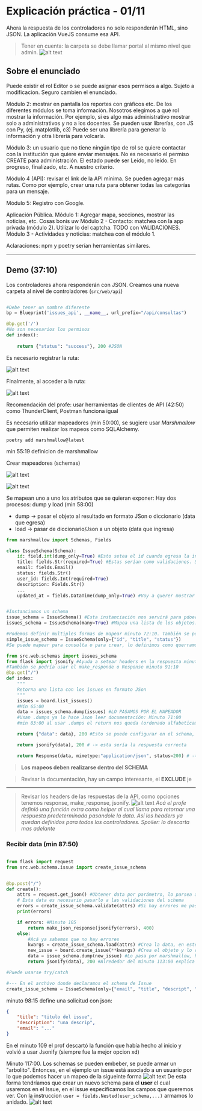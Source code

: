 # Explicación práctica - 01/11 

Ahora la respuesta de los controladores no solo responderán HTML, sino JSON. 
La aplicación VueJS consume esa API. 

> Tener en cuenta: la carpeta se debe llamar portal al mismo nivel que admin. 
    ![alt text](image.png)

## Sobre el enunciado

Puede existir el rol Editor o se puede asignar esos permisos a algo. Sujeto a modificacion. Seguro cambien el enunciado.

Módulo 2: mostrar en pantalla los reportes con gráficos etc. De los diferentes módulos se toma información. Nosotros elegimos a qué rol mostrar la información. Por ejemplo, si es algo más administrativo mostrar solo a administrativos y no a los docentes. 
Se pueden usar librerías, con JS con Py, (ej. matplotlib, c3) Puede ser una librería para generar la información y otra librería para volcarla. 

Módulo 3: un usuario que no tiene ningún tipo de rol se quiere contactar con la institución que quiere enviar mensajes. No es necesario el permiso CREATE para administración. 
El estado puede ser Leído, no leído. En progreso, finalizado, etc. A nuestro criterio.

Módulo 4 (API): revisar el link de la API mínima. Se pueden agregar más rutas. Como por ejemplo, crear una ruta para obtener todas las categorías para un mensaje. 

Módulo 5: Registro con Google.  

Aplicación Pública.
Módulo 1: Agregar mapa, secciones, mostrar las noticias, etc. Cosas bonis uw
Módulo 2 - Contacto: matchea con la app privada (módulo 2). Utilizar lo del captcha. TODO con VALIDACIONES.
Módulo 3 - Actividades y noticias: matchea con el módulo 1.

Aclaraciones: npm y poetry serían herramientas similares.

---

## Demo (37:10)

Los controladores ahora responderán con JSON. 
Creamos una nueva carpeta al nivel de controladores (`src/web/api`)

```python

#Debe tener un nombre diferente
bp = Blueprint('issues_api', __name__, url_prefix="/api/consultas")

@bp.get('/')
#No son necesarios los permisos
def index():
    
    return {"status": "success"}, 200 #JSON
```

Es necesario registrar la ruta: 

![alt text](image-1.png)

Finalmente, al acceder a la ruta: 

![alt text](image-2.png)

Recomendación del profe: usar herramientas de clientes de API (42:50) como ThunderClient, Postman funciona igual


Es necesario utilizar mapeadores (min 50:00), se sugiere usar _Marshmallow_ que permiten realizar los mapeos como SQLAlchemy. 

```
poetry add marshmallow@latest
```
min 55:19 definicion de marshmallow

Crear mapeadores (schemas)

![alt text](image-3.png)

![alt text](image-4.png)

Se mapean uno a uno los atributos que se quieran exponer:
Hay dos procesos: dump y load (min 58:00)

- dump -> pasar el objeto al resultado en formato JSon o diccionario (data que egresa)
- load -> pasar de diccionario/Json a un objeto (data que ingresa) 

```python
from marshmallow import Schemas, Fields 

class IssueSchema(Schema):
    id: field.int(dump_only=True) #Esto setea el id cuando egresa la información, no cuando ingresa, lo ignora
    title: fields.Str(required=True) #Estas serían como validaciones. Si o sí se requiere este campo. 
    email: fields.Email()
    status: fields.Str()
    user_id: fields.Int(required=True)
    description: Fields.Str()
    ...
    updated_at = fields.DataTime(dump_only=True) #Voy a querer mostrar pero no voy a permitir que ingresen este tipo de atributos. 


#Instanciamos un schema 
issue_schema = IssueSchema() #Esta instanciación nos servirá para pdoer exportar este objeto. Un sólo issue
issues_schema = IssueSchema(many=True) #Mapea una lista de los objetos. No solo una instancia -tupla-, será un listado

#Podemos definir multiples formas de mapear minuto 72:10. También se podría crear otro schema (minutos 72:20)
simple_issue_schema = IssueSchema(only={"id", "title", "status"})
#Se puede mapear para consulta o para crear, lo definimos como querramos
```


```python
from src.web.schemas import issues_schema
from flask import jsonify #Ayuda a setear headers en la respuesta minuto 90:00
#También se podría usar el make_responde o Response minuto 91:10
@bp.get("/")
def index:
    """
    Retorna una lista con los issues en formato JSon
    """
    issues = board.list_issues()
    #Min 65:00
    data = issues_schema.dump(issues) #LO PASAMOS POR EL MAPEADOR 
    #Usan .dumps ya lo hace Json leer documentación: Minuto 71:00
    #min 83:00 al usar .dumps el return nos queda (ordenado alfabeticamente): return data, 200

    return {"data": data}, 200 #Esto se puede configurar en el schema, para que la lista esté dentro de un data. Revisar en la bibliografía

    return jsonify(data), 200 # -> esta sería la respuesta correcta

    return Response(data, mimetype:"application/json", status=200) # -> esto usando make response o response. Investigar

```

> **Los mapeos deben realizarse dentro del SCHEMA**

> Revisar la documentación, hay un campo interesante, el **EXCLUDE** je


---

> Revisar los headers de las respuestas de la API, como opciones tenemos response, make_response, jsonify. 
    ![alt text](image-5.png) 
    _Acá el profe definió una función extra como helper al cual llama para retornar una respuesta predeterminada pasandole la data. Así los headers ya quedan definidos para todos los controladores. Spoiler: lo descarta mas adelante_

### Recibir data (min 87:50)
```python

from flask import request
from src.web.schema.issue import create_issue_schema


@bp.post("/")
def create():
    attrs = request.get_json() #Obtener data por parámetro, lo parsea a un diccionario 
    # Esta data es necesario pasarlo a las validaciones del schema
    errors = create_issue_schema.validate(attrs) #Si hay errores me pasa una lista con los errores, no se rompe Minuto 104:00
    print(errors)

    if errors: #Minuto 105
        return make_json_response(jsonify(errors), 400)
    else:
        #Acá ya sabemos que no hay errores 
        kwargs = create_issue_schema.load(attrs) #Crea la data, en este momento está listo para ser creado
        new_issue = board.create_issue(**kwargs) #Crea el objeto y lo retorna. En este caso, puede fallar acá, se podría usar un try/catch, o un if y envair el error. Minuto 115-116
        data = issue_schema.dump(new_issue) #Lo pasa por marshmallow, hago el dump para mostrar como respuesta. 
        return jsonify(data), 200 #Alrededor del minuto 113:00 explica esto

#Puede usarse try/catch

#--- En el archivo donde declaramos el schema de Issue
create_issue_schema = IssueSchema(only={"email", "title", "descript", "user_id"}) #Esto en el schema está definido como required = True

```

minuto 98:15 define una solicitud con json: 
```json 
{
    "title": "titulo del issue",
    "description": "una descrip",
    "email": "..."
}
```
En el minuto 109 el prof descartó la función que había hecho al inicio y volvió a usar Jsonify (siempre fue la mejor opcion xd)

Minuto 117:00. Los schemas se pueden embeber, se puede armar un "arbolito". Entonces, en el ejemplo un issue está asociado a un usuario por lo que podemos hacer un mapeo de la sigueinte forma 
![alt text](image-7.png)
De esta forma tendríamos que crear un nuevo schema para el **user** el cual usaremos en el Issue, en el issue especificamos los campos que queremos ver. 
Con la instruccion `user = fields.Nested(user_schema,...)` armamos lo anidado. 
![alt text](image-8.png)

